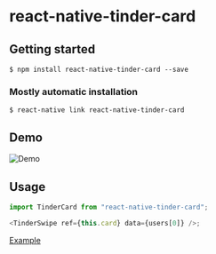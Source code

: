 # react-native-tinder-card

## Getting started

`$ npm install react-native-tinder-card --save`

### Mostly automatic installation

`$ react-native link react-native-tinder-card`

## Demo

![Demo](https://s10.gifyu.com/images/ezgif-7-2766c255cd.gif)

## Usage

```javascript
import TinderCard from "react-native-tinder-card";

<TinderSwipe ref={this.card} data={users[0]} />;
```

[Example](https://github.com/hnajih/react-native-tinder-card/blob/master/example/App.js)
